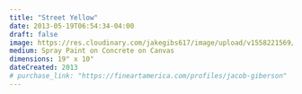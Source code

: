 ```yaml
---
title: "Street Yellow"
date: 2013-05-19T06:54:34-04:00
draft: false
image: https://res.cloudinary.com/jakegibs617/image/upload/v1558221569/street-yellow.png
medium: Spray Paint on Concrete on Canvas
dimensions: 19" x 10"
dateCreated: 2013
# purchase_link: "https://fineartamerica.com/profiles/jacob-giberson"
---
```


